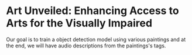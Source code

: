 # Art Unveiled: Enhancing Access to Arts for the Visually Impaired
Our goal is to train a object detection model using various paintings and at the end, we will have audio descriptions from the paintings's tags.
